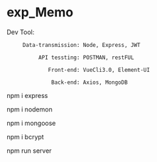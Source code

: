 ﻿# exp_Memo

Dev Tool: 

         Data-transmission: Node, Express, JWT
         
              API tessting: POSTMAN, restFUL
              
                 Front-end: VueCli3.0, Element-UI
                 
                  Back-end: Axios, MongoDB
       
npm i express

npm i nodemon

npm i mongoose

npm i bcrypt

npm run server
